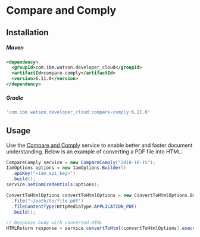 # Compare and Comply

## Installation

##### Maven
```xml
<dependency>
  <groupId>com.ibm.watson.developer_cloud</groupId>
  <artifactId>compare-comply</artifactId>
  <version>6.11.0</version>
</dependency>
```

##### Gradle
```gradle
'com.ibm.watson.developer_cloud:compare-comply:6.11.0'
```

## Usage
Use the [Compare and Comply](https://cloud.ibm.com/docs/services/compare-comply/index.html#about) service to enable better and faster document understanding. Below is an example of converting a PDF file into HTML:
```java
CompareComply service = new CompareComply("2018-10-15");
IamOptions options = new IamOptions.Builder()
  .apiKey("<iam_api_key>")
  .build();
service.setIamCredentials(options);

ConvertToHtmlOptions convertToHtmlOptions = new ConvertToHtmlOptions.Builder()
  .file("~/path/to/file.pdf")
  .fileContentType(HttpMediaType.APPLICATION_PDF)
  .build();

// Response body with converted HTML
HTMLReturn response = service.convertToHtml(convertToHtmlOptions).execute().getResult();
```
